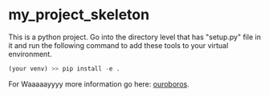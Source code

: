 # my_project_skeleton

This is a python project. Go into the directory level that has "setup.py" file
in it and run the following command to add these tools to your virtual environment.

```python
(your venv) >> pip install -e .
```

For Waaaaayyyy more information go here: [ouroboros](https://github.com/tgfisher/ouroboros).
